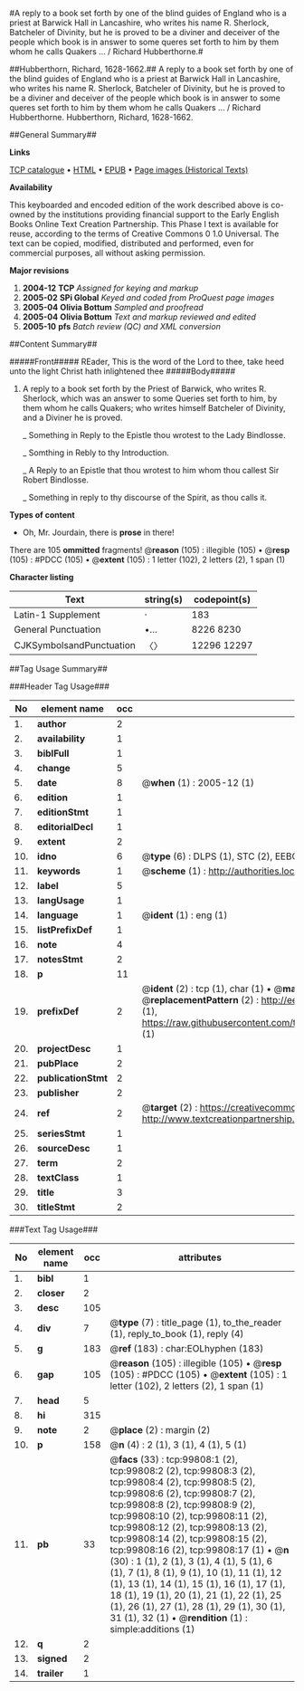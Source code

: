 #A reply to a book set forth by one of the blind guides of England who is a priest at Barwick Hall in Lancashire, who writes his name R. Sherlock, Batcheler of Divinity, but he is proved to be a diviner and deceiver of the people which book is in answer to some queres set forth to him by them whom he calls Quakers ... / Richard Hubberthorne.#

##Hubberthorn, Richard, 1628-1662.##
A reply to a book set forth by one of the blind guides of England who is a priest at Barwick Hall in Lancashire, who writes his name R. Sherlock, Batcheler of Divinity, but he is proved to be a diviner and deceiver of the people which book is in answer to some queres set forth to him by them whom he calls Quakers ... / Richard Hubberthorne.
Hubberthorn, Richard, 1628-1662.

##General Summary##

**Links**

[TCP catalogue](http://www.ota.ox.ac.uk/tcp/)  • 
[HTML](http://tei.it.ox.ac.uk/tcp/Texts-HTML/free/A44/A44844.html)  • 
[EPUB](http://tei.it.ox.ac.uk/tcp/Texts-EPUB/free/A44/A44844.epub) • 
[Page images (Historical Texts)](https://data.historicaltexts.jisc.ac.uk/view?pubId=eebo-13506295e&pageId=eebo-13506295e-99808-1)

**Availability**

This keyboarded and encoded edition of the
	       work described above is co-owned by the institutions
	       providing financial support to the Early English Books
	       Online Text Creation Partnership. This Phase I text is
	       available for reuse, according to the terms of Creative
	       Commons 0 1.0 Universal. The text can be copied,
	       modified, distributed and performed, even for
	       commercial purposes, all without asking permission.

**Major revisions**

1. __2004-12__ __TCP__ *Assigned for keying and markup*
1. __2005-02__ __SPi Global__ *Keyed and coded from ProQuest page images*
1. __2005-04__ __Olivia Bottum__ *Sampled and proofread*
1. __2005-04__ __Olivia Bottum__ *Text and markup reviewed and edited*
1. __2005-10__ __pfs__ *Batch review (QC) and XML conversion*

##Content Summary##

#####Front#####
REader, This is the word of the Lord to thee, take heed unto the light Christ hath inlightened thee 
#####Body#####

1. A reply to a book set forth by the Priest of Barwick, who writes R. Sherlock, which was an answer to some Queries set forth to him, by them whom he calls Quakers; who writes himself Batcheler of Divinity, and a Diviner he is proved.

    _ Something in Reply to the Epistle thou wrotest to the Lady Bindlosse.

    _ Somthing in Rebly to thy Introduction.

    _ A Reply to an Epistle that thou wrotest to him whom thou callest Sir Robert Bindlosse.

    _ Something in reply to thy discourse of the Spirit, as thou calls it.

**Types of content**

  * Oh, Mr. Jourdain, there is **prose** in there!

There are 105 **ommitted** fragments! 
 @__reason__ (105) : illegible (105)  •  @__resp__ (105) : #PDCC (105)  •  @__extent__ (105) : 1 letter (102), 2 letters (2), 1 span (1)

**Character listing**


|Text|string(s)|codepoint(s)|
|---|---|---|
|Latin-1 Supplement|·|183|
|General Punctuation|•…|8226 8230|
|CJKSymbolsandPunctuation|〈〉|12296 12297|

##Tag Usage Summary##

###Header Tag Usage###

|No|element name|occ|attributes|
|---|---|---|---|
|1.|__author__|2||
|2.|__availability__|1||
|3.|__biblFull__|1||
|4.|__change__|5||
|5.|__date__|8| @__when__ (1) : 2005-12 (1)|
|6.|__edition__|1||
|7.|__editionStmt__|1||
|8.|__editorialDecl__|1||
|9.|__extent__|2||
|10.|__idno__|6| @__type__ (6) : DLPS (1), STC (2), EEBO-CITATION (1), OCLC (1), VID (1)|
|11.|__keywords__|1| @__scheme__ (1) : http://authorities.loc.gov/ (1)|
|12.|__label__|5||
|13.|__langUsage__|1||
|14.|__language__|1| @__ident__ (1) : eng (1)|
|15.|__listPrefixDef__|1||
|16.|__note__|4||
|17.|__notesStmt__|2||
|18.|__p__|11||
|19.|__prefixDef__|2| @__ident__ (2) : tcp (1), char (1)  •  @__matchPattern__ (2) : ([0-9\-]+):([0-9IVX]+) (1), (.+) (1)  •  @__replacementPattern__ (2) : http://eebo.chadwyck.com/downloadtiff?vid=$1&page=$2 (1), https://raw.githubusercontent.com/textcreationpartnership/Texts/master/tcpchars.xml#$1 (1)|
|20.|__projectDesc__|1||
|21.|__pubPlace__|2||
|22.|__publicationStmt__|2||
|23.|__publisher__|2||
|24.|__ref__|2| @__target__ (2) : https://creativecommons.org/publicdomain/zero/1.0/ (1), http://www.textcreationpartnership.org/docs/. (1)|
|25.|__seriesStmt__|1||
|26.|__sourceDesc__|1||
|27.|__term__|2||
|28.|__textClass__|1||
|29.|__title__|3||
|30.|__titleStmt__|2||


###Text Tag Usage###

|No|element name|occ|attributes|
|---|---|---|---|
|1.|__bibl__|1||
|2.|__closer__|2||
|3.|__desc__|105||
|4.|__div__|7| @__type__ (7) : title_page (1), to_the_reader (1), reply_to_book (1), reply (4)|
|5.|__g__|183| @__ref__ (183) : char:EOLhyphen (183)|
|6.|__gap__|105| @__reason__ (105) : illegible (105)  •  @__resp__ (105) : #PDCC (105)  •  @__extent__ (105) : 1 letter (102), 2 letters (2), 1 span (1)|
|7.|__head__|5||
|8.|__hi__|315||
|9.|__note__|2| @__place__ (2) : margin (2)|
|10.|__p__|158| @__n__ (4) : 2 (1), 3 (1), 4 (1), 5 (1)|
|11.|__pb__|33| @__facs__ (33) : tcp:99808:1 (2), tcp:99808:2 (2), tcp:99808:3 (2), tcp:99808:4 (2), tcp:99808:5 (2), tcp:99808:6 (2), tcp:99808:7 (2), tcp:99808:8 (2), tcp:99808:9 (2), tcp:99808:10 (2), tcp:99808:11 (2), tcp:99808:12 (2), tcp:99808:13 (2), tcp:99808:14 (2), tcp:99808:15 (2), tcp:99808:16 (2), tcp:99808:17 (1)  •  @__n__ (30) : 1 (1), 2 (1), 3 (1), 4 (1), 5 (1), 6 (1), 7 (1), 8 (1), 9 (1), 10 (1), 11 (1), 12 (1), 13 (1), 14 (1), 15 (1), 16 (1), 17 (1), 18 (1), 19 (1), 20 (1), 21 (1), 22 (1), 25 (1), 26 (1), 27 (1), 28 (1), 29 (1), 30 (1), 31 (1), 32 (1)  •  @__rendition__ (1) : simple:additions (1)|
|12.|__q__|2||
|13.|__signed__|2||
|14.|__trailer__|1||
